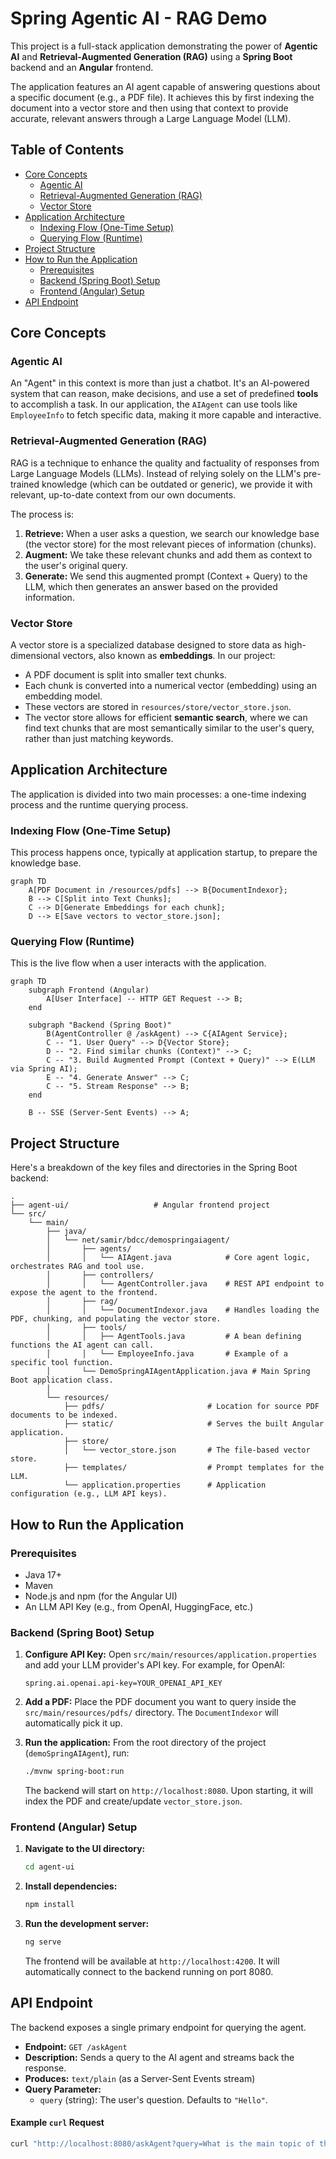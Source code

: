 # Spring Agentic AI - RAG Demo

This project is a full-stack application demonstrating the power of **Agentic AI** and **Retrieval-Augmented Generation (RAG)** using a **Spring Boot** backend and an **Angular** frontend.

The application features an AI agent capable of answering questions about a specific document (e.g., a PDF file). It achieves this by first indexing the document into a vector store and then using that context to provide accurate, relevant answers through a Large Language Model (LLM).



## Table of Contents
- [Core Concepts](#core-concepts)
    - [Agentic AI](#agentic-ai)
    - [Retrieval-Augmented Generation (RAG)](#retrieval-augmented-generation-rag)
    - [Vector Store](#vector-store)
- [Application Architecture](#application-architecture)
    - [Indexing Flow (One-Time Setup)](#indexing-flow-one-time-setup)
    - [Querying Flow (Runtime)](#querying-flow-runtime)
- [Project Structure](#project-structure)
- [How to Run the Application](#how-to-run-the-application)
    - [Prerequisites](#prerequisites)
    - [Backend (Spring Boot) Setup](#backend-spring-boot-setup)
    - [Frontend (Angular) Setup](#frontend-angular-setup)
- [API Endpoint](#api-endpoint)

## Core Concepts

### Agentic AI
An "Agent" in this context is more than just a chatbot. It's an AI-powered system that can reason, make decisions, and use a set of predefined **tools** to accomplish a task. In our application, the `AIAgent` can use tools like `EmployeeInfo` to fetch specific data, making it more capable and interactive.

### Retrieval-Augmented Generation (RAG)
RAG is a technique to enhance the quality and factuality of responses from Large Language Models (LLMs). Instead of relying solely on the LLM's pre-trained knowledge (which can be outdated or generic), we provide it with relevant, up-to-date context from our own documents.

The process is:
1.  **Retrieve:** When a user asks a question, we search our knowledge base (the vector store) for the most relevant pieces of information (chunks).
2.  **Augment:** We take these relevant chunks and add them as context to the user's original query.
3.  **Generate:** We send this augmented prompt (Context + Query) to the LLM, which then generates an answer based on the provided information.

### Vector Store
A vector store is a specialized database designed to store data as high-dimensional vectors, also known as **embeddings**. In our project:
- A PDF document is split into smaller text chunks.
- Each chunk is converted into a numerical vector (embedding) using an embedding model.
- These vectors are stored in `resources/store/vector_store.json`.
- The vector store allows for efficient **semantic search**, where we can find text chunks that are most semantically similar to the user's query, rather than just matching keywords.

## Application Architecture

The application is divided into two main processes: a one-time indexing process and the runtime querying process.

### Indexing Flow (One-Time Setup)
This process happens once, typically at application startup, to prepare the knowledge base.

```mermaid
graph TD
    A[PDF Document in /resources/pdfs] --> B{DocumentIndexor};
    B --> C[Split into Text Chunks];
    C --> D[Generate Embeddings for each chunk];
    D --> E[Save vectors to vector_store.json];
```

### Querying Flow (Runtime)
This is the live flow when a user interacts with the application.

```mermaid
graph TD
    subgraph Frontend (Angular)
        A[User Interface] -- HTTP GET Request --> B;
    end

    subgraph "Backend (Spring Boot)"
        B(AgentController @ /askAgent) --> C{AIAgent Service};
        C -- "1. User Query" --> D{Vector Store};
        D -- "2. Find similar chunks (Context)" --> C;
        C -- "3. Build Augmented Prompt (Context + Query)" --> E(LLM via Spring AI);
        E -- "4. Generate Answer" --> C;
        C -- "5. Stream Response" --> B;
    end

    B -- SSE (Server-Sent Events) --> A;
```

## Project Structure
Here's a breakdown of the key files and directories in the Spring Boot backend:

```
.
├── agent-ui/                   # Angular frontend project
└── src/
    └── main/
        ├── java/
        │   └── net/samir/bdcc/demospringaiagent/
        │       ├── agents/
        │       │   └── AIAgent.java            # Core agent logic, orchestrates RAG and tool use.
        │       ├── controllers/
        │       │   └── AgentController.java    # REST API endpoint to expose the agent to the frontend.
        │       ├── rag/
        │       │   └── DocumentIndexor.java    # Handles loading the PDF, chunking, and populating the vector store.
        │       ├── tools/
        │       │   ├── AgentTools.java         # A bean defining functions the AI agent can call.
        │       │   └── EmployeeInfo.java       # Example of a specific tool function.
        │       └── DemoSpringAIAgentApplication.java # Main Spring Boot application class.
        │
        └── resources/
            ├── pdfs/                       # Location for source PDF documents to be indexed.
            ├── static/                     # Serves the built Angular application.
            ├── store/
            │   └── vector_store.json       # The file-based vector store.
            ├── templates/                  # Prompt templates for the LLM.
            └── application.properties      # Application configuration (e.g., LLM API keys).
```

## How to Run the Application

### Prerequisites
- Java 17+
- Maven
- Node.js and npm (for the Angular UI)
- An LLM API Key (e.g., from OpenAI, HuggingFace, etc.)

### Backend (Spring Boot) Setup
1.  **Configure API Key:**
    Open `src/main/resources/application.properties` and add your LLM provider's API key. For example, for OpenAI:
    ```properties
    spring.ai.openai.api-key=YOUR_OPENAI_API_KEY
    ```
2.  **Add a PDF:**
    Place the PDF document you want to query inside the `src/main/resources/pdfs/` directory. The `DocumentIndexor` will automatically pick it up.

3.  **Run the application:**
    From the root directory of the project (`demoSpringAIAgent`), run:
    ```bash
    ./mvnw spring-boot:run
    ```
    The backend will start on `http://localhost:8080`. Upon starting, it will index the PDF and create/update `vector_store.json`.

### Frontend (Angular) Setup
1.  **Navigate to the UI directory:**
    ```bash
    cd agent-ui
    ```

2.  **Install dependencies:**
    ```bash
    npm install
    ```

3.  **Run the development server:**
    ```bash
    ng serve
    ```
    The frontend will be available at `http://localhost:4200`. It will automatically connect to the backend running on port 8080.

## API Endpoint
The backend exposes a single primary endpoint for querying the agent.

- **Endpoint:** `GET /askAgent`
- **Description:** Sends a query to the AI agent and streams back the response.
- **Produces:** `text/plain` (as a Server-Sent Events stream)
- **Query Parameter:**
    - `query` (string): The user's question. Defaults to `"Hello"`.

#### Example `curl` Request
```bash
curl "http://localhost:8080/askAgent?query=What is the main topic of the document?"
```